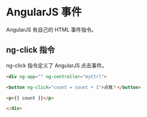 # AngularJS 事件

AngularJS 有自己的 HTML 事件指令。

## ng-click 指令

ng-click 指令定义了 AngularJS 点击事件。

```html
<div ng-app="" ng-controller="myCtrl">

<button ng-click="count = count + 1">点我！</button>

<p>{{ count }}</p>

</div>
```